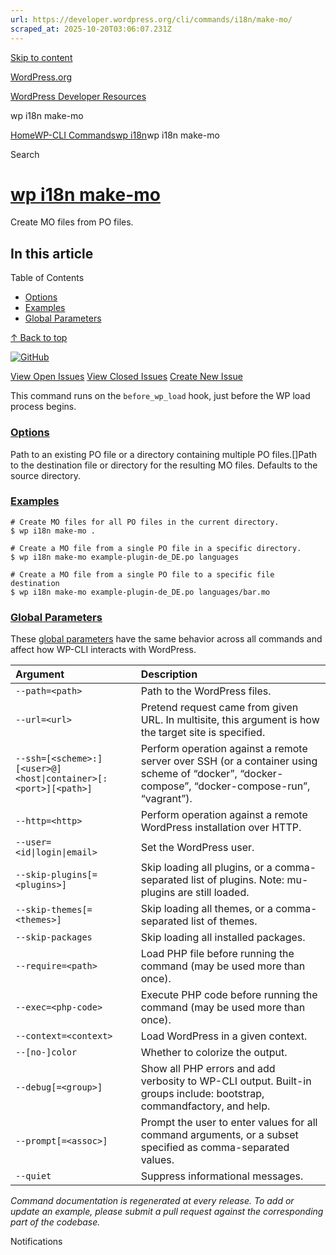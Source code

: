 ```yaml
---
url: https://developer.wordpress.org/cli/commands/i18n/make-mo/
scraped_at: 2025-10-20T03:06:07.231Z
---
```


[Skip to content](https://developer.wordpress.org/cli/commands/i18n/make-mo/#wp--skip-link--target)

[WordPress.org](https://wordpress.org/)

[WordPress Developer Resources](https://developer.wordpress.org/)

wp i18n make-mo


[Home](https://developer.wordpress.org/)[WP-CLI Commands](https://developer.wordpress.org/cli/commands/)[wp i18n](https://developer.wordpress.org/cli/commands/i18n/)wp i18n make-mo

Search

# [wp i18n make-mo](https://developer.wordpress.org/cli/commands/i18n/make-mo/)

Create MO files from PO files.

## In this article

Table of Contents

- [Options](https://developer.wordpress.org/cli/commands/i18n/make-mo/#options)
- [Examples](https://developer.wordpress.org/cli/commands/i18n/make-mo/#examples)
- [Global Parameters](https://developer.wordpress.org/cli/commands/i18n/make-mo/#global-parameters)

[↑ Back to top](https://developer.wordpress.org/cli/commands/i18n/make-mo/#wp--skip-link--target)

[![GitHub](https://make.wordpress.org/cli/wp-content/plugins/wporg-cli/assets/images/github-mark.svg)](https://github.com/wp-cli/i18n-command)

[View Open Issues](https://github.com/login?return_to=%2Fissues%3Fq%3Dlabel%3Acommand%3Ai18n-make-mo+sort%3Aupdated-desc+org%3Awp-cli+is%3Aopen) [View Closed Issues](https://github.com/login?return_to=%2Fissues%3Fq%3Dlabel%3Acommand%3Ai18n-make-mo+sort%3Aupdated-desc+org%3Awp-cli+is%3Aclosed) [Create New Issue](https://github.com/wp-cli/i18n-command/issues/new)

This command runs on the `before_wp_load` hook, just before the WP load process begins.

### [Options](https://developer.wordpress.org/cli/commands/i18n/make-mo/\#options)

<source>Path to an existing PO file or a directory containing multiple PO files.\[<destination>\]Path to the destination file or directory for the resulting MO files. Defaults to the source directory.

### [Examples](https://developer.wordpress.org/cli/commands/i18n/make-mo/\#examples)

```
# Create MO files for all PO files in the current directory.
$ wp i18n make-mo .

# Create a MO file from a single PO file in a specific directory.
$ wp i18n make-mo example-plugin-de_DE.po languages

# Create a MO file from a single PO file to a specific file destination
$ wp i18n make-mo example-plugin-de_DE.po languages/bar.mo

```

### [Global Parameters](https://developer.wordpress.org/cli/commands/i18n/make-mo/\#global-parameters)

These [global parameters](https://make.wordpress.org/cli/handbook/config/) have the same behavior across all commands and affect how WP-CLI interacts with WordPress.

| **Argument** | **Description** |
| :-- | :-- |
| `--path=<path>` | Path to the WordPress files. |
| `--url=<url>` | Pretend request came from given URL. In multisite, this argument is how the target site is specified. |
| `--ssh=[<scheme>:][<user>@]<host\|container>[:<port>][<path>]` | Perform operation against a remote server over SSH (or a container using scheme of “docker”, “docker-compose”, “docker-compose-run”, “vagrant”). |
| `--http=<http>` | Perform operation against a remote WordPress installation over HTTP. |
| `--user=<id\|login\|email>` | Set the WordPress user. |
| `--skip-plugins[=<plugins>]` | Skip loading all plugins, or a comma-separated list of plugins. Note: mu-plugins are still loaded. |
| `--skip-themes[=<themes>]` | Skip loading all themes, or a comma-separated list of themes. |
| `--skip-packages` | Skip loading all installed packages. |
| `--require=<path>` | Load PHP file before running the command (may be used more than once). |
| `--exec=<php-code>` | Execute PHP code before running the command (may be used more than once). |
| `--context=<context>` | Load WordPress in a given context. |
| `--[no-]color` | Whether to colorize the output. |
| `--debug[=<group>]` | Show all PHP errors and add verbosity to WP-CLI output. Built-in groups include: bootstrap, commandfactory, and help. |
| `--prompt[=<assoc>]` | Prompt the user to enter values for all command arguments, or a subset specified as comma-separated values. |
| `--quiet` | Suppress informational messages. |

_Command documentation is regenerated at every release. To add or update an example, please submit a pull request against the corresponding part of the codebase._

Notifications